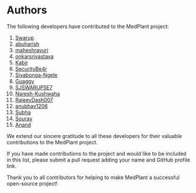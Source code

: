 # Authors

The following developers have contributed to the MedPlant project:

1. [Swarup](https://github.com/swarupe7)
1. [abuharish](https://github.com/abuharish02)
1. [maheshravuri](https://github.com/maheshravuri)
1. [onkarsrivastava](https://github.com/onkarsrivastava)
1. [Kabir](https://github.com/KBx4)
1. [SecurityBe4r](https://github.com/SecurityBe4r)
1. [Siyabonga-Ngele](https://github.com/Siyabonga-Ngele)
1. [Guaggy](https://github.com/Guaggy)
1. [SJSWARUP5E7](https://github.com/SJSWARUP5E7)
1. [Naresh-Kushwaha](https://github.com/Naresh-Kushwaha)
1. [RajeevDash007](https://github.com/RajeevDash007)
1. [anubhav1206](https://github.com/Naresh-Kushwaha)
1. [Subha](https://github.com/subhaDTECH)
1. [Sourav](https://github.com/sourav7274)
1. [Anand](https://github.com/anandryadav)



We extend our sincere gratitude to all these developers for their valuable contributions to the MedPlant project.

If you have made contributions to the project and would like to be included in this list, please submit a pull request adding your name and GitHub profile link.

Thank you to all contributors for helping to make MedPlant a successful open-source project!
